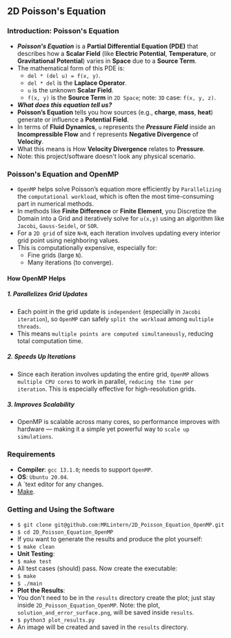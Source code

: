## 2D Poisson's Equation

### Introduction: Poisson's Equation
* ___Poisson's Equation___ is a __Partial Differential Equation (PDE)__ that describes how a __Scalar Field__ (like __Electric Potential__, __Temperature__, or __Gravitational Potential__) varies in __Space__ due to a __Source Term__.
* The mathematical form of this PDE is:
  	* `del * (del u) = f(x, y)`.
  	* `del * del` is the __Laplace Operator__.
  	* `u` is the unknown __Scalar Field__.
  	* `f(x, y)` is the __Source Term__ in `2D Space`; note: `3D` case: `f(x, y, z)`.
* ___What does this equation tell us?___
* __Poisson’s Equation__ tells you how sources (e.g., __charge__, __mass__, __heat__) generate or influence a __Potential Field__.
* In terms of __Fluid Dynamics__, `u` represents the ___Pressure Field___ inside an __Incompressible Flow__ and `f` represents __Negative Divergence__ of __Velocity__.
* What this means is How __Velocity Divergence__ relates to __Pressure__.
* Note: this project/software doesn't look any physical scenario.
### Poisson's Equation and OpenMP
* `OpenMP` helps solve Poisson’s equation more efficiently by `Parallelizing` the `computational workload`, which is often the most time-consuming part in numerical methods.
* In methods like __Finite Difference__ or __Finite Element__, you Discretize the Domain into a Grid and iteratively solve for `u(x,y)` using an algorithm like `Jacobi`, `Gauss-Seidel`, or `SOR`.
* For a `2D grid` of size `N×N`, each iteration involves updating every interior grid point using neighboring values.
* This is computationally expensive, especially for:
  	* Fine grids (large `N`).
  	* Many iterations (to converge).
#### How OpenMP Helps
##### 1. Parallelizes Grid Updates
* Each point in the grid update is `independent` (especially in `Jacobi iteration`), so `OpenMP` can safely `split the workload` among `multiple threads`.
* This means `multiple points are computed simultaneously`, reducing total computation time.
##### 2. Speeds Up Iterations
* Since each iteration involves updating the entire grid, `OpenMP` allows `multiple CPU cores` to work in parallel, `reducing the time per iteration`. This is especially effective for high-resolution grids.
##### 3. Improves Scalability
* OpenMP is scalable across many cores, so performance improves with hardware — making it a simple yet powerful way to `scale up simulations`.
### Requirements
* __Compiler__: `gcc 13.1.0`; needs to support `OpenMP`.
* __OS__: `Ubuntu 20.04`.
* A `text editor for any changes.
* [Make](https://www.gnu.org/software/make/).
### Getting and Using the Software
* `$ git clone git@github.com:MRLintern/2D_Poisson_Equation_OpenMP.git`
* `$ cd 2D_Poisson_Equation_OpenMP`
* If you want to generate the results and produce the plot yourself:
* `$ make clean`
* __Unit Testing__:
* `$ make test`
* All test cases (should) pass. Now create the executable:
* `$ make`
* `$ ./main`
* __Plot the Results__:
* You don't need to be in the `results` directory create the plot; just stay inside `2D_Poisson_Equation_OpenMP`. Note: the plot, `solution_and_error_surface.png`, will be saved inside `results`.
* `$ python3 plot_results.py`
* An image will be created and saved in the `results` directory.

